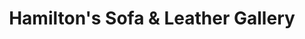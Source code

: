 ---
title: "Hamilton's Sofa & Leather Gallery"
url: /falls-church/hamiltons-sofa-and-leather-gallery/
shop: furniture
---